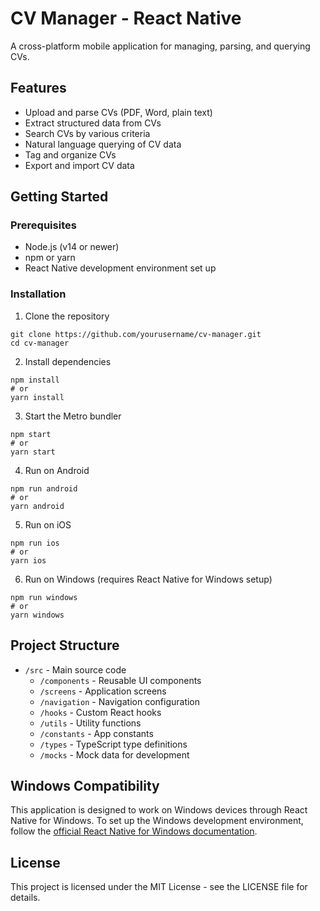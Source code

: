 # CV Manager - React Native

A cross-platform mobile application for managing, parsing, and querying CVs.

## Features

- Upload and parse CVs (PDF, Word, plain text)
- Extract structured data from CVs
- Search CVs by various criteria
- Natural language querying of CV data
- Tag and organize CVs
- Export and import CV data

## Getting Started

### Prerequisites

- Node.js (v14 or newer)
- npm or yarn
- React Native development environment set up

### Installation

1. Clone the repository
```
git clone https://github.com/yourusername/cv-manager.git
cd cv-manager
```

2. Install dependencies
```
npm install
# or
yarn install
```

3. Start the Metro bundler
```
npm start
# or
yarn start
```

4. Run on Android
```
npm run android
# or
yarn android
```

5. Run on iOS
```
npm run ios
# or
yarn ios
```

6. Run on Windows (requires React Native for Windows setup)
```
npm run windows
# or
yarn windows
```

## Project Structure

- `/src` - Main source code
  - `/components` - Reusable UI components
  - `/screens` - Application screens
  - `/navigation` - Navigation configuration
  - `/hooks` - Custom React hooks
  - `/utils` - Utility functions
  - `/constants` - App constants
  - `/types` - TypeScript type definitions
  - `/mocks` - Mock data for development

## Windows Compatibility

This application is designed to work on Windows devices through React Native for Windows. To set up the Windows development environment, follow the [official React Native for Windows documentation](https://microsoft.github.io/react-native-windows/docs/getting-started).

## License

This project is licensed under the MIT License - see the LICENSE file for details.